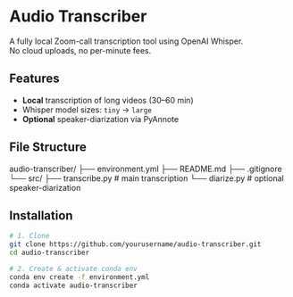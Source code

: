# Audio Transcriber

A fully local Zoom-call transcription tool using OpenAI Whisper.  
No cloud uploads, no per-minute fees.

## Features

- **Local** transcription of long videos (30–60 min)  
- Whisper model sizes: `tiny` → `large`  
- **Optional** speaker-diarization via PyAnnote

## File Structure

audio-transcriber/
├── environment.yml
├── README.md
├── .gitignore
└── src/
├── transcribe.py # main transcription
└── diarize.py # optional speaker-diarization

## Installation

```bash
# 1. Clone
git clone https://github.com/yourusername/audio-transcriber.git
cd audio-transcriber

# 2. Create & activate conda env
conda env create -f environment.yml
conda activate audio-transcriber
```

